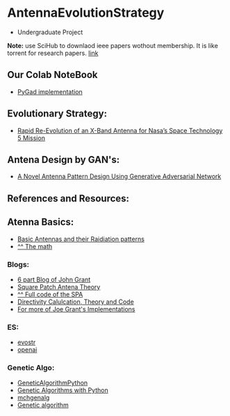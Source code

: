# AntennaEvolutionStrategy
- Undergraduate Project

**Note:** use SciHub to downlaod ieee papers wothout membership. It is like torrent for research papers. [link](https://sci-hub.se/)


## Our Colab NoteBook 

* [PyGad implementation](https://colab.research.google.com/drive/1wfRIfIQ9J09M5KPhRUbxjmhLuxggXoKx?usp=sharing)

## Evolutionary Strategy:

* [Rapid Re-Evolution of an X-Band Antenna for Nasa’s Space Technology 5 Mission](https://link.springer.com/chapter/10.1007/0-387-28111-8_5)

## Antena Design by GAN's:

* [A Novel Antenna Pattern Design Using Generative Adversarial Network](https://ieeexplore.ieee.org/document/8662012/)

## References and Resources:

## Atenna Basics:

* [Basic Antennas and their Raidiation patterns](https://www.usna.edu/ECE/ee434/Handouts/EE302%20Lesson%2013%20Antenna%20Fundamentals.pdf)
* [^^ The math](https://its-wiki.no/images/2/2b/RadiationPattern.pdf)

### Blogs:
* [6 part Blog of John Grant](https://johngrant.medium.com/antenna-arrays-and-python-introduction-8e3b612ecdfb)
* [Square Patch Antena Theory](https://johngrant.medium.com/antenna-arrays-and-python-square-patch-element-6bd3445f39d5)
* [^^ Full code of the SPA](https://gist.github.com/johngrantuk/73e0742fac6a6a17e7b42ae34cfde56e)
* [Directivity Calulcation, Theory and Code](https://medium.com/python-pandemonium/antenna-arrays-and-python-calculating-directivity-84a2cfea0739)
* [For more of Joe Grant's Implementations](https://gist.github.com/johngrantuk?direction=desc&sort=updated)

### ES:
* [evostr](https://github.com/alirezamika/evostra)
* [openai](https://github.com/openai/evolution-strategies-starter)

### Genetic Algo:

* [GeneticAlgorithmPython](https://github.com/ahmedfgad/GeneticAlgorithmPython)
* [Genetic Algorithms with Python](https://github.com/handcraftsman/GeneticAlgorithmsWithPython)
* [mchgenalg](https://github.com/chovanecm/python-genetic-algorithm)
* [Genetic algorithm](https://github.com/kburnik/genetic-algorithm)

